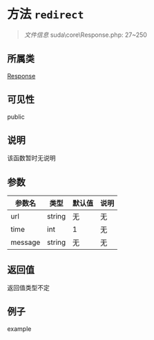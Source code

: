 # 方法 `redirect`



> *文件信息* suda\core\Response.php: 27~250

## 所属类 

[Response](../Response.md)

## 可见性

 public 

## 说明

该函数暂时无说明


## 参数


| 参数名 | 类型 | 默认值 | 说明 |
|--------|-----|-------|-------|
| url |  string | 无 | 无 |
| time |  int | 1 | 无 |
| message |  string | 无 | 无 |



## 返回值

返回值类型不定


## 例子

example